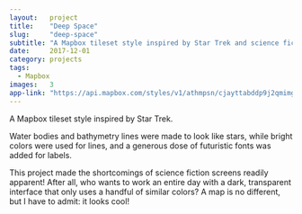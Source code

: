 ```yaml
---
layout:   project
title:    "Deep Space"
slug:     "deep-space"
subtitle: "A Mapbox tileset style inspired by Star Trek and science fiction"
date:     2017-12-01
category: projects
tags:
  - Mapbox
images:   3
app-link: "https://api.mapbox.com/styles/v1/athmpsn/cjayttabddp9j2qmimgv6ws4q.html?fresh=true&title=true&access_token=pk.eyJ1IjoiYXRobXBzbiIsImEiOiJjajZ5bWVjOHgwNGp4MnhzZzMxa2pkeDBiIn0.MIHVmqU0AzpJTACceAr4Zg#2/15.14/9.17"
---
```

A Mapbox tileset style inspired by Star Trek.

Water bodies and bathymetry lines were made to look like stars, while bright colors were used for lines, and a generous dose of futuristic fonts was added for labels.

This project made the shortcomings of science fiction screens readily apparent! After all, who wants to work an entire day with a dark, transparent interface that only uses a handful of similar colors? A map is no different, but I have to admit: it looks cool!